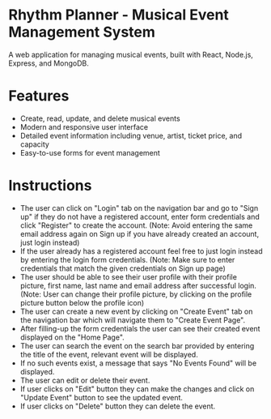 # Rhythm Planner - Musical Event Management System

A web application for managing musical events, built with React, Node.js, Express, and MongoDB.

# Features

- Create, read, update, and delete musical events
- Modern and responsive user interface
- Detailed event information including venue, artist, ticket price, and capacity
- Easy-to-use forms for event management

 # Instructions

 - The user can click on "Login" tab on the navigation bar and go to "Sign up" if they do not have a registered account, enter form credentials and click "Register" to create the account. (Note: Avoid entering the 
   same email address again on Sign up if you have already created an account, just login instead)
 - If the user already has a registered account feel free to just login instead by entering the login form credentials. (Note: Make sure to enter credentials that match the given credentials on Sign up page)
 - The user should be able to see their user profile with their profile picture, first name, last name and email address after successful login. (Note: User can change their profile picture, by clicking on the 
   profile picture button below the profile icon)
 - The user can create a new event by clicking on "Create Event" tab on the navigation bar which will navigate them to "Create Event Page".
 - After filling-up the form credentials the user can see their created event displayed on the "Home Page".
 - The user can search the event on the search bar provided by entering the title of the event, relevant event will be displayed.
 - If no such events exist, a message that says "No Events Found" will be displayed.
 - The user can edit or delete their event.
 - If user clicks on "Edit" button they can make the changes and click on "Update Event" button to see the updated event.
 - If user clicks on "Delete" button they can delete the event.
   
   
  

